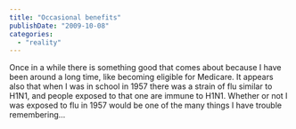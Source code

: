 ```yaml
---
title: "Occasional benefits"
publishDate: "2009-10-08"
categories: 
  - "reality"
---
```


Once in a while there is something good that comes about because I have been around a long time, like becoming eligible for Medicare. It appears also that when I was in school in 1957 there was a strain of flu similar to H1N1, and people exposed to that one are immune to H1N1. Whether or not I was exposed to flu in 1957 would be one of the many things I have trouble remembering...

